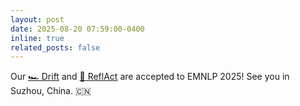 ```yaml
---
layout: post
date: 2025-08-20 07:59:00-0400
inline: true
related_posts: false
---
```

Our <a href="https://arxiv.org/abs/2502.14289">🏎️ Drift</a> and <a href="https://arxiv.org/abs/2505.15182">🤖 ReflAct</a> are accepted to EMNLP 2025! See you in Suzhou, China. 🇨🇳
